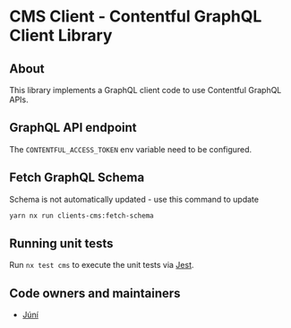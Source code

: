 # CMS Client - Contentful GraphQL Client Library

## About

This library implements a GraphQL client code to use Contentful GraphQL APIs.

## GraphQL API endpoint

The `CONTENTFUL_ACCESS_TOKEN` env variable need to be configured.

## Fetch GraphQL Schema
Schema is not automatically updated - use this command to update

```sh
yarn nx run clients-cms:fetch-schema
```

## Running unit tests

Run `nx test cms` to execute the unit tests via [Jest](https://jestjs.io).

## Code owners and maintainers

- [Júní](https://github.com/orgs/island-is/teams/juni/members)
